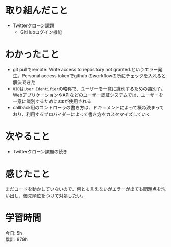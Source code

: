 # 取り組んだこと       
- Twitterクローン課題
  - GitHubログイン機能   
# わかったこと  
- git pullでremote: Write access to repository not granted.というエラー発生。Personal access tokenでgithub のworkflowの所にチェックを入れると解決できた
- `UID`は`User Identifier`の略称で、ユーザーを一意に識別するための識別子。WebアプリケーションやAPIなどのユーザー認証システムでは、ユーザーを一意に識別するために`UID`が使用される
- callback用のコントローラの書き方は、ドキュメントによって概ね決まっており、利用するプロバイダーによって書き方をカスタマイズしていく  
# 次やること  
- Twitterクローン課題の続き  
# 感じたこと 
まだコードを動かしていないので、何とも言えないがエラーが出ても問題点を洗い出し、優先順位をつけて対処したい。
# 学習時間 
今日: 5h               
累計: 879h        
